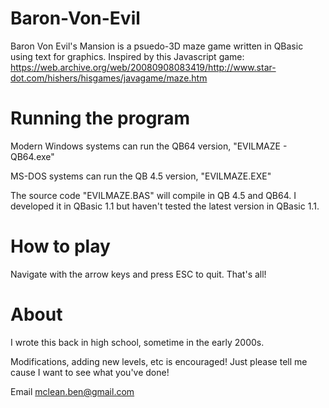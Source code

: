 # Baron-Von-Evil
Baron Von Evil's Mansion is a psuedo-3D maze game written in QBasic using text for graphics. Inspired by this Javascript game: https://web.archive.org/web/20080908083419/http://www.star-dot.com/hishers/hisgames/javagame/maze.htm

# Running the program

Modern Windows systems can run the QB64 version, "EVILMAZE - QB64.exe"

MS-DOS systems can run the QB 4.5 version, "EVILMAZE.EXE"

The source code "EVILMAZE.BAS" will compile in QB 4.5 and QB64. I developed it in QBasic 1.1 but haven't tested the latest version in QBasic 1.1.

# How to play

Navigate with the arrow keys and press ESC to quit. That's all!

# About

I wrote this back in high school, sometime in the early 2000s.

Modifications, adding new levels, etc is encouraged! Just please tell me cause I want to see what you've done!

Email mclean.ben@gmail.com

